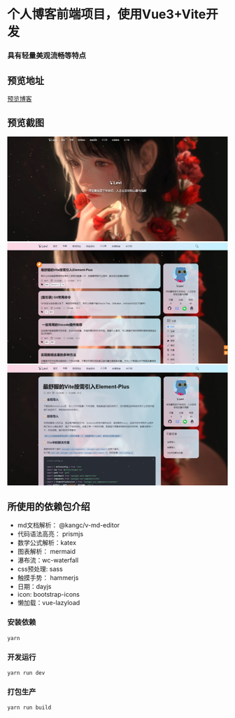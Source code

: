 # 个人博客前端项目，使用Vue3+Vite开发
### 具有轻量美观流畅等特点

## 预览地址
[预览博客](https://leviqin.top)

## 预览截图
![](./preview/1700236160346.jpg)
![](./preview/1700236223056.jpg)
![](./preview/1700236277724.jpg)

## 所使用的依赖包介绍
+ md文档解析： @kangc/v-md-editor
+ 代码语法高亮： prismjs
+ 数学公式解析：katex
+ 图表解析： mermaid
+ 瀑布流：wc-waterfall
+ css预处理: sass
+ 触摸手势： hammerjs
+ 日期：dayjs
+ icon: bootstrap-icons
+ 懒加载：vue-lazyload

### 安装依赖
```
yarn
```

### 开发运行
```
yarn run dev
```

### 打包生产
```
yarn run build
```
